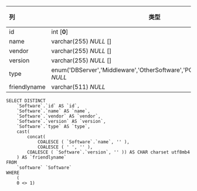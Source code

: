 | 列           | 类型                                                         | 注释 |
| :----------- | ------------------------------------------------------------ | ---- |
| id           | int [**0**]                                                  |      |
| name         | varchar(255) *NULL* []                                       |      |
| vendor       | varchar(255) *NULL* []                                       |      |
| version      | varchar(255) *NULL* []                                       |      |
| type         | enum('DBServer','Middleware','OtherSoftware','PCSoftware','WebServer') *NULL* |      |
| friendlyname | varchar(511) *NULL*                                          |      |

```
SELECT DISTINCT
	`Software`.`id` AS `id`,
	`Software`.`name` AS `name`,
	`Software`.`vendor` AS `vendor`,
	`Software`.`version` AS `version`,
	`Software`.`type` AS `type`,
	cast(
		concat(
			COALESCE ( `Software`.`name`, '' ),
			COALESCE ( ' ', '' ),
		COALESCE ( `Software`.`version`, '' )) AS CHAR charset utf8mb4 
	) AS `friendlyname` 
FROM
	`software` `Software` 
WHERE
	(
	0 <> 1)
```


